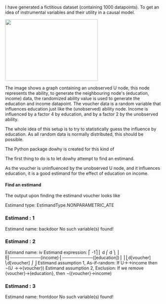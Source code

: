 I have generated a fictitious dataset (containing 1000 datapoints).
To get an idea of instrumental variables and their utility in a causal model.

<img src="https://github.com/user-attachments/assets/ec5418df-936d-4bc3-baf3-a963f631ffce" height="200" width="300"/>

The image shows a graph containing an unobserved U node, this node represents the ability, to generate the neighbouring node's (education, income) data, the randomized ability value is used to generate the education and income datapoint. The voucher data is a random variable that influences education just like the (unobserved) ability node. Income is influenced by a factor 4 by education, and by a factor 2 by the unobserved ability.

The whole idea of this setup is to try to statistically guess the influence by education. As all random data is normally distributed, this should be possible.

The Python package dowhy is created for this kind of 

The first thing to do is to let dowhy attempt to find an estimand.

As the voucher is uninfluenced by the unobserved U node, and it influences education, it is a good estimand for the effect of education on income.

#### Find an estimand

The output upon finding the estimand voucher looks like

Estimand type: EstimandType.NONPARAMETRIC_ATE

### Estimand : 1
Estimand name: backdoor
No such variable(s) found!

### Estimand : 2
Estimand name: iv
Estimand expression:
 ⎡                                            -1⎤
 ⎢    d              ⎛    d                  ⎞  ⎥
E⎢──────────(income)⋅⎜──────────([education])⎟  ⎥
 ⎣d[voucher]         ⎝d[voucher]             ⎠  ⎦
Estimand assumption 1, As-if-random: If U→→income then ¬(U →→{voucher})
Estimand assumption 2, Exclusion: If we remove {voucher}→{education}, then ¬({voucher}→income)

### Estimand : 3
Estimand name: frontdoor
No such variable(s) found!

